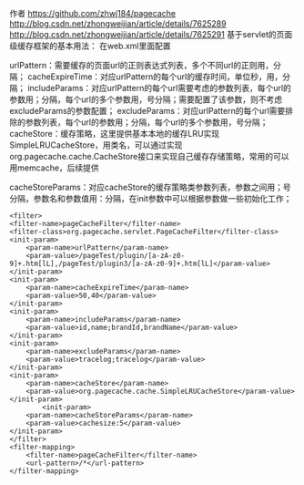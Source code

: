 作者
https://github.com/zhwj184/pagecache
http://blog.csdn.net/zhongweijian/article/details/7625289
http://blog.csdn.net/zhongweijian/article/details/7625291
基于servlet的页面级缓存框架的基本用法：
在web.xml里面配置

urlPattern：需要缓存的页面url的正则表达式列表，多个不同url的正则用，分隔；
cacheExpireTime：对应urlPattern的每个url的缓存时间，单位秒，用，分隔；
includeParams：对应urlPattern的每个url需要考虑的参数列表，每个url的参数用；分隔，每个url的多个参数用，号分隔；需要配置了该参数，则不考虑excludeParams的参数配置；
excludeParams：对应urlPattern的每个url需要排除的参数列表，每个url的参数用；分隔，每个url的多个参数用，号分隔；
cacheStore：缓存策略，这里提供基本本地的缓存LRU实现SimpleLRUCacheStore，用类名，可以通过实现org.pagecache.cache.CacheStore接口来实现自己缓存存储策略，常用的可以用memcache，后续提供

cacheStoreParams：对应cacheStore的缓存策略类参数列表，参数之间用；号分隔，参数名和参数值用：分隔，在init参数中可以根据参数做一些初始化工作；



	<filter>
	<filter-name>pageCacheFilter</filter-name>
	<filter-class>org.pagecache.servlet.PageCacheFilter</filter-class>
	<init-param>
		<param-name>urlPattern</param-name>
		<param-value>/pageTest/plugin/[a-zA-z0-9]+.htm[lL],/pageTest/plugin3/[a-zA-z0-9]+.htm[lL]</param-value>
	</init-param>
	<init-param>
		<param-name>cacheExpireTime</param-name>
		<param-value>50,40</param-value>
	</init-param>
	<init-param>
		<param-name>includeParams</param-name>
		<param-value>id,name;brandId,brandName</param-value>
	</init-param>
	<init-param>
		<param-name>excludeParams</param-name>
		<param-value>tracelog;tracelog</param-value>
	</init-param>
	<init-param>
		<param-name>cacheStore</param-name>
		<param-value>org.pagecache.cache.SimpleLRUCacheStore</param-value>
	</init-param>	
			<init-param>
		<param-name>cacheStoreParams</param-name>
		<param-value>cachesize:5</param-value>
	</init-param>			
	</filter>
	<filter-mapping>
		<filter-name>pageCacheFilter</filter-name>
		<url-pattern>/*</url-pattern>
	</filter-mapping>


